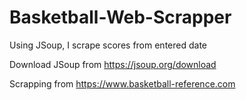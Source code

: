 # Basketball-Web-Scrapper
Using JSoup, I scrape scores from entered date

Download JSoup from https://jsoup.org/download


Scrapping from https://www.basketball-reference.com
